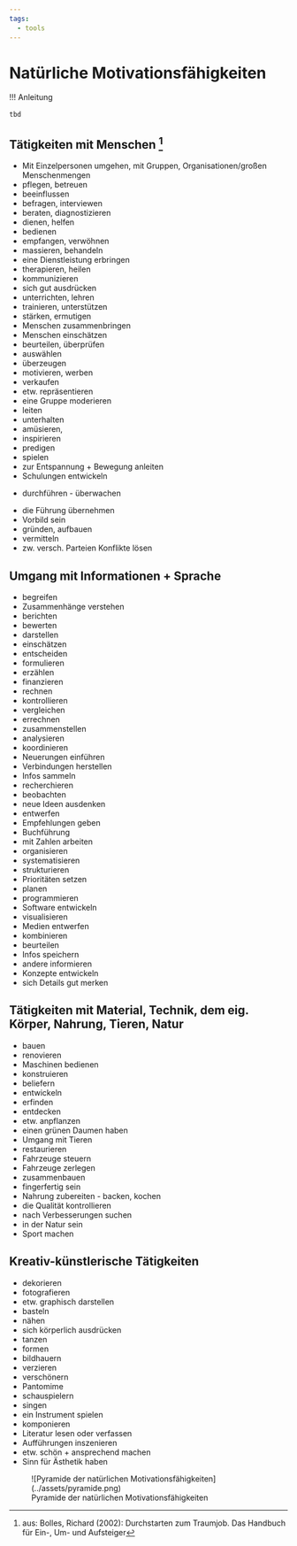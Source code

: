 ```yaml
---
tags:
  - tools
---
```


# Natürliche Motivationsfähigkeiten

!!! Anleitung

    tbd

## Tätigkeiten mit Menschen [^1]

- Mit Einzelpersonen umgehen, mit Gruppen, Organisationen/großen Menschenmengen
- pflegen, betreuen
- beeinflussen
- befragen, interviewen
- beraten, diagnostizieren 
- dienen, helfen
- bedienen
- empfangen, verwöhnen 
- massieren, behandeln
- eine Dienstleistung erbringen
- therapieren, heilen
- kommunizieren
- sich gut ausdrücken
- unterrichten, lehren
- trainieren, unterstützen 
- stärken, ermutigen
- Menschen zusammenbringen
- Menschen einschätzen
- beurteilen, überprüfen
- auswählen
- überzeugen
- motivieren, werben
- verkaufen
- etw. repräsentieren
- eine Gruppe moderieren 
- leiten
- unterhalten
- amüsieren,
- inspirieren
- predigen
- spielen
- zur Entspannung + Bewegung anleiten
- Schulungen entwickeln
+ durchführen - überwachen
- die Führung übernehmen
- Vorbild sein
- gründen, aufbauen 
- vermitteln
- zw. versch. Parteien Konflikte lösen

## Umgang mit Informationen + Sprache

- begreifen
- Zusammenhänge verstehen
- berichten
- bewerten
- darstellen
- einschätzen
- entscheiden
- formulieren
- erzählen
- finanzieren
- rechnen
- kontrollieren
- vergleichen
- errechnen
- zusammenstellen
- analysieren
- koordinieren
- Neuerungen einführen 
- Verbindungen herstellen
- Infos sammeln
- recherchieren
- beobachten
- neue Ideen ausdenken 
- entwerfen
- Empfehlungen geben
- Buchführung
- mit Zahlen arbeiten
- organisieren
- systematisieren
- strukturieren
- Prioritäten setzen
- planen
- programmieren
- Software entwickeln
- visualisieren
- Medien entwerfen
- kombinieren
- beurteilen
- Infos speichern
- andere informieren
- Konzepte entwickeln
- sich Details gut merken

## Tätigkeiten mit Material, Technik, dem eig. Körper, Nahrung, Tieren, Natur

- bauen
- renovieren
- Maschinen bedienen
- konstruieren
- beliefern
- entwickeln
- erfinden
- entdecken
- etw. anpflanzen
- einen grünen Daumen haben
- Umgang mit Tieren 
- restaurieren
- Fahrzeuge steuern
- Fahrzeuge zerlegen
- zusammenbauen
- fingerfertig sein
- Nahrung zubereiten - backen, kochen
- die Qualität kontrollieren
- nach Verbesserungen suchen
- in der Natur sein 
- Sport machen


## Kreativ-künstlerische Tätigkeiten

- dekorieren
- fotografieren 
- etw. graphisch darstellen
- basteln
- nähen
- sich körperlich ausdrücken 
- tanzen
- formen
- bildhauern 
- verzieren
- verschönern 
- Pantomime
- schauspielern 
- singen
- ein Instrument spielen 
- komponieren
- Literatur lesen oder verfassen
- Aufführungen inszenieren 
- etw. schön + ansprechend machen
- Sinn für Ästhetik haben

<figure markdown>
  ![Pyramide der natürlichen Motivationsfähigkeiten](../assets/pyramide.png)
  <figcaption>Pyramide der natürlichen Motivationsfähigkeiten</figcaption>
</figure>


[^1]: aus: Bolles, Richard (2002): Durchstarten zum Traumjob. Das Handbuch für Ein-, Um- und Aufsteiger